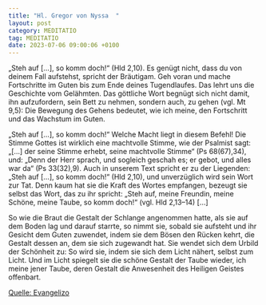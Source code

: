 ```yaml
---
title: "Hl. Gregor von Nyssa  "
layout: post
category: MEDITATIO
tag: MEDITATIO
date: 2023-07-06 09:00:06 +0100
---
```

„Steh auf […], so komm doch!“ (Hld 2,10). Es genügt nicht, dass du von deinem Fall aufstehst, spricht der Bräutigam. Geh voran und mache Fortschritte im Guten bis zum Ende deines Tugendlaufes. Das lehrt uns die Geschichte vom Gelähmten. Das göttliche Wort begnügt sich nicht damit, ihn aufzufordern, sein Bett zu nehmen, sondern auch, zu gehen (vgl.<!--more--> Mt 9,5): Die Bewegung des Gehens bedeutet, wie ich meine, den Fortschritt und das Wachstum im Guten.

„Steh auf […], so komm doch!“ Welche Macht liegt in diesem Befehl! Die Stimme Gottes ist wirklich eine machtvolle Stimme, wie der Psalmist sagt: „[…] der seine Stimme erhebt, seine machtvolle Stimme“ (Ps 68(67),34), und: „Denn der Herr sprach, und sogleich geschah es; er gebot, und alles war da“ (Ps 33(32),9). Auch in unserem Text spricht er zu der Liegenden: „Steh auf […], so komm doch!“ (Hld 2,10), und unverzüglich wird sein Wort zur Tat. Denn kaum hat sie die Kraft des Wortes empfangen, bezeugt sie selbst das Wort, das zu ihr spricht: „Steh auf, meine Freundin, meine Schöne, meine Taube, so komm doch!“ (vgl. Hld 2,13–14) […]

So wie die Braut die Gestalt der Schlange angenommen hatte, als sie auf dem Boden lag und darauf starrte, so nimmt sie, sobald sie aufsteht und ihr Gesicht dem Guten zuwendet, indem sie dem Bösen den Rücken kehrt, die Gestalt dessen an, dem sie sich zugewandt hat. Sie wendet sich dem Urbild der Schönheit zu: So wird sie, indem sie sich dem Licht nähert, selbst zum Licht. Und im Licht spiegelt sie die schöne Gestalt der Taube wieder, ich meine jener Taube, deren Gestalt die Anwesenheit des Heiligen Geistes offenbart.


[Quelle: Evangelizo](https://evangeliumtagfuertag.org/DE/gospel)